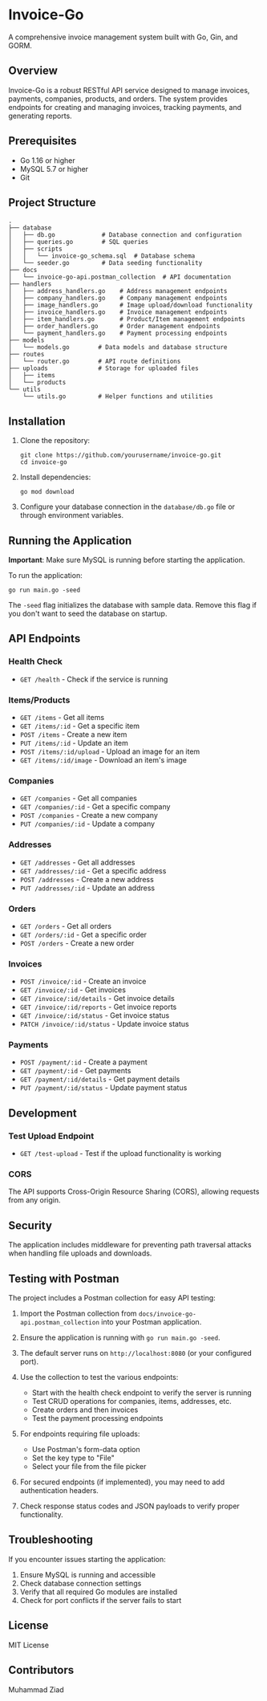 # Invoice-Go

A comprehensive invoice management system built with Go, Gin, and GORM.

## Overview

Invoice-Go is a robust RESTful API service designed to manage invoices, payments, companies, products, and orders. The system provides endpoints for creating and managing invoices, tracking payments, and generating reports.

## Prerequisites

- Go 1.16 or higher
- MySQL 5.7 or higher
- Git

## Project Structure

```
.
├── database
│   ├── db.go             # Database connection and configuration
│   ├── queries.go        # SQL queries
│   ├── scripts
│   │   └── invoice-go_schema.sql  # Database schema
│   └── seeder.go         # Data seeding functionality
├── docs
│   └── invoice-go-api.postman_collection  # API documentation
├── handlers
│   ├── address_handlers.go    # Address management endpoints
│   ├── company_handlers.go    # Company management endpoints
│   ├── image_handlers.go      # Image upload/download functionality
│   ├── invoice_handlers.go    # Invoice management endpoints
│   ├── item_handlers.go       # Product/Item management endpoints
│   ├── order_handlers.go      # Order management endpoints
│   └── payment_handlers.go    # Payment processing endpoints
├── models
│   └── models.go        # Data models and database structure
├── routes
│   └── router.go        # API route definitions
├── uploads              # Storage for uploaded files
│   ├── items
│   └── products
└── utils
    └── utils.go         # Helper functions and utilities
```

## Installation

1. Clone the repository:
   ```
   git clone https://github.com/yourusername/invoice-go.git
   cd invoice-go
   ```

2. Install dependencies:
   ```
   go mod download
   ```

3. Configure your database connection in the `database/db.go` file or through environment variables.

## Running the Application

**Important**: Make sure MySQL is running before starting the application.

To run the application:

```
go run main.go -seed
```

The `-seed` flag initializes the database with sample data. Remove this flag if you don't want to seed the database on startup.

## API Endpoints

### Health Check
- `GET /health` - Check if the service is running

### Items/Products
- `GET /items` - Get all items
- `GET /items/:id` - Get a specific item
- `POST /items` - Create a new item
- `PUT /items/:id` - Update an item
- `POST /items/:id/upload` - Upload an image for an item
- `GET /items/:id/image` - Download an item's image

### Companies
- `GET /companies` - Get all companies
- `GET /companies/:id` - Get a specific company
- `POST /companies` - Create a new company
- `PUT /companies/:id` - Update a company

### Addresses
- `GET /addresses` - Get all addresses
- `GET /addresses/:id` - Get a specific address
- `POST /addresses` - Create a new address
- `PUT /addresses/:id` - Update an address

### Orders
- `GET /orders` - Get all orders
- `GET /orders/:id` - Get a specific order
- `POST /orders` - Create a new order

### Invoices
- `POST /invoice/:id` - Create an invoice
- `GET /invoice/:id` - Get invoices
- `GET /invoice/:id/details` - Get invoice details
- `GET /invoice/:id/reports` - Get invoice reports
- `GET /invoice/:id/status` - Get invoice status
- `PATCH /invoice/:id/status` - Update invoice status

### Payments
- `POST /payment/:id` - Create a payment
- `GET /payment/:id` - Get payments
- `GET /payment/:id/details` - Get payment details
- `PUT /payment/:id/status` - Update payment status

## Development

### Test Upload Endpoint
- `GET /test-upload` - Test if the upload functionality is working

### CORS
The API supports Cross-Origin Resource Sharing (CORS), allowing requests from any origin.

## Security

The application includes middleware for preventing path traversal attacks when handling file uploads and downloads.

## Testing with Postman

The project includes a Postman collection for easy API testing:

1. Import the Postman collection from `docs/invoice-go-api.postman_collection` into your Postman application.

2. Ensure the application is running with `go run main.go -seed`.

3. The default server runs on `http://localhost:8080` (or your configured port).

4. Use the collection to test the various endpoints:
   - Start with the health check endpoint to verify the server is running
   - Test CRUD operations for companies, items, addresses, etc.
   - Create orders and then invoices
   - Test the payment processing endpoints

5. For endpoints requiring file uploads:
   - Use Postman's form-data option
   - Set the key type to "File" 
   - Select your file from the file picker

6. For secured endpoints (if implemented), you may need to add authentication headers.

7. Check response status codes and JSON payloads to verify proper functionality.

## Troubleshooting

If you encounter issues starting the application:

1. Ensure MySQL is running and accessible
2. Check database connection settings
3. Verify that all required Go modules are installed
4. Check for port conflicts if the server fails to start

## License

MIT License

## Contributors

Muhammad Ziad
